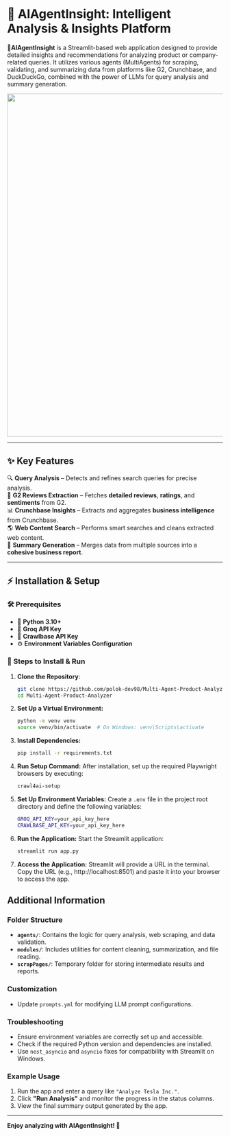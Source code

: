 # 🚀 AIAgentInsight: Intelligent Analysis & Insights Platform  

🎯**AIAgentInsight** is a Streamlit-based web application designed to provide detailed insights and recommendations for analyzing product or company-related queries. It utilizes various agents (MultiAgents) for scraping, validating, and summarizing data from platforms like G2, Crunchbase, and DuckDuckGo, combined with the power of LLMs for query analysis and summary generation.

<p align="center">
  <img src="https://github.com/user-attachments/assets/05408381-c5a5-4075-9819-3fa29e36193d" width="800">
</p>  

---

## ✨ Key Features  
🔍 **Query Analysis** – Detects and refines search queries for precise analysis.  
📝 **G2 Reviews Extraction** – Fetches **detailed reviews**, **ratings**, and **sentiments** from G2.  
📊 **Crunchbase Insights** – Extracts and aggregates **business intelligence** from Crunchbase.  
🌎 **Web Content Search** – Performs smart searches and cleans extracted web content.  
📄 **Summary Generation** – Merges data from multiple sources into a **cohesive business report**.  

---

## ⚡ Installation & Setup  

### 🛠 Prerequisites  
- 🐍 **Python 3.10+**  
- 🔑 **Groq API Key**  
- 🔑 **Crawlbase API Key**  
- ⚙️ **Environment Variables Configuration**  

### 🚀 Steps to Install & Run  

1. **Clone the Repository**:
   ```bash
   git clone https://github.com/polok-dev98/Multi-Agent-Product-Analyzer
   cd Multi-Agent-Product-Analyzer
2. **Set Up a Virtual Environment:**
    ```bash
    python -m venv venv
    source venv/bin/activate  # On Windows: venv\Scripts\activate
3. **Install Dependencies:**
    ```bash
    pip install -r requirements.txt

4. **Run Setup Command:**
      After installation, set up the required Playwright browsers by executing:
      ```bash
      crawl4ai-setup
5. **Set Up Environment Variables:**
    Create a `.env` file in the project root directory and define the following variables:
    ```bash
    GROQ_API_KEY=your_api_key_here
    CRAWLBASE_API_KEY=your_api_key_here
6. **Run the Application:**
    Start the Streamlit application:
    ```bash
    streamlit run app.py
7. **Access the Application:**
Streamlit will provide a URL in the terminal. Copy the URL (e.g., http://localhost:8501) and paste it into your browser to access the app.


## Additional Information

### Folder Structure
- **`agents/`**: Contains the logic for query analysis, web scraping, and data validation.
- **`modules/`**: Includes utilities for content cleaning, summarization, and file reading.
- **`scrapPages/`**: Temporary folder for storing intermediate results and reports.

### Customization
- Update `prompts.yml` for modifying LLM prompt configurations.

### Troubleshooting
- Ensure environment variables are correctly set up and accessible.
- Check if the required Python version and dependencies are installed.
- Use `nest_asyncio` and `asyncio` fixes for compatibility with Streamlit on Windows.

### Example Usage
1. Run the app and enter a query like `"Analyze Tesla Inc."`.
2. Click **"Run Analysis"** and monitor the progress in the status columns.
3. View the final summary output generated by the app.

---

**Enjoy analyzing with AIAgentInsight! 🚀**









